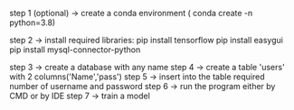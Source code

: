 step 1 (optional) -> create a conda environment ( conda create -n <name> python=3.8)

step 2 -> install required libraries:
	pip install tensorflow
	pip install easygui
	pip install mysql-connector-python
	
step 3 -> create a database with any name
step 4 -> create a table 'users' with 2 columns('Name','pass')
step 5 -> insert into the table required number of username and password
step 6 -> run the program either by CMD or by IDE
step 7 -> train a model

